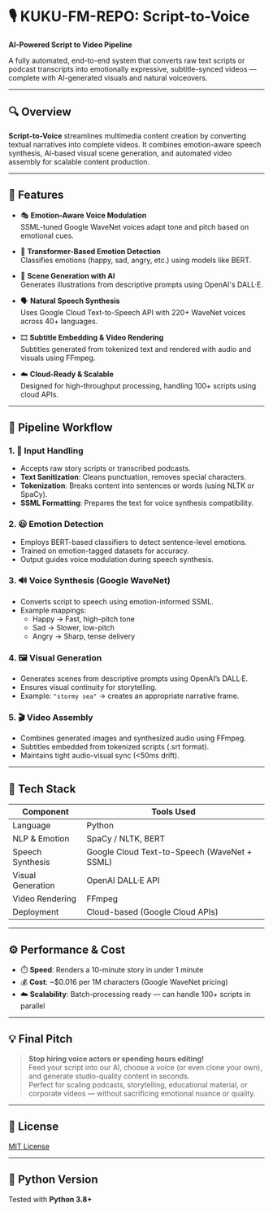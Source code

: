 # 🎙️ KUKU-FM-REPO: Script-to-Voice

**AI-Powered Script to Video Pipeline**

A fully automated, end-to-end system that converts raw text scripts or podcast transcripts into emotionally expressive, subtitle-synced videos — complete with AI-generated visuals and natural voiceovers.

---

## 🔍 Overview

**Script-to-Voice** streamlines multimedia content creation by converting textual narratives into complete videos. It combines emotion-aware speech synthesis, AI-based visual scene generation, and automated video assembly for scalable content production.

---

## 🚀 Features

- 🎭 **Emotion-Aware Voice Modulation**  
  SSML-tuned Google WaveNet voices adapt tone and pitch based on emotional cues.

- 🧠 **Transformer-Based Emotion Detection**  
  Classifies emotions (happy, sad, angry, etc.) using models like BERT.

- 🎨 **Scene Generation with AI**  
  Generates illustrations from descriptive prompts using OpenAI's DALL·E.

- 🗣️ **Natural Speech Synthesis**  
  Uses Google Cloud Text-to-Speech API with 220+ WaveNet voices across 40+ languages.

- 🎞️ **Subtitle Embedding & Video Rendering**  
  Subtitles generated from tokenized text and rendered with audio and visuals using FFmpeg.

- ☁️ **Cloud-Ready & Scalable**  
  Designed for high-throughput processing, handling 100+ scripts using cloud APIs.

---

## 🔧 Pipeline Workflow

### 1. 📝 Input Handling
- Accepts raw story scripts or transcribed podcasts.
- **Text Sanitization**: Cleans punctuation, removes special characters.
- **Tokenization**: Breaks content into sentences or words (using NLTK or SpaCy).
- **SSML Formatting**: Prepares the text for voice synthesis compatibility.

### 2. 😃 Emotion Detection
- Employs BERT-based classifiers to detect sentence-level emotions.
- Trained on emotion-tagged datasets for accuracy.
- Output guides voice modulation during speech synthesis.

### 3. 🔊 Voice Synthesis (Google WaveNet)
- Converts script to speech using emotion-informed SSML.
- Example mappings:
  - Happy → Fast, high-pitch tone
  - Sad → Slower, low-pitch
  - Angry → Sharp, tense delivery

### 4. 🖼️ Visual Generation
- Generates scenes from descriptive prompts using OpenAI’s DALL·E.
- Ensures visual continuity for storytelling.
- Example: `"stormy sea"` → creates an appropriate narrative frame.

### 5. 🎬 Video Assembly
- Combines generated images and synthesized audio using FFmpeg.
- Subtitles embedded from tokenized scripts (.srt format).
- Maintains tight audio-visual sync (<50ms drift).

---

## 🧰 Tech Stack

| Component          | Tools Used                                  |
|-------------------|----------------------------------------------|
| Language           | Python                                       |
| NLP & Emotion      | SpaCy / NLTK, BERT                           |
| Speech Synthesis   | Google Cloud Text-to-Speech (WaveNet + SSML)|
| Visual Generation  | OpenAI DALL·E API                            |
| Video Rendering    | FFmpeg                                       |
| Deployment         | Cloud-based (Google Cloud APIs)              |

---

## ⚙️ Performance & Cost

- ⏱️ **Speed**: Renders a 10-minute story in under 1 minute  
- 💰 **Cost**: ~$0.016 per 1M characters (Google WaveNet pricing)  
- ☁️ **Scalability**: Batch-processing ready — can handle 100+ scripts in parallel

---

## 💡 Final Pitch

> **Stop hiring voice actors or spending hours editing!**  
> Feed your script into our AI, choose a voice (or even clone your own), and generate studio-quality content in seconds.  
> Perfect for scaling podcasts, storytelling, educational material, or corporate videos — without sacrificing emotional nuance or quality.

---

## 📜 License

[MIT License](LICENSE)

---

## 🧪 Python Version

Tested with **Python 3.8+**
